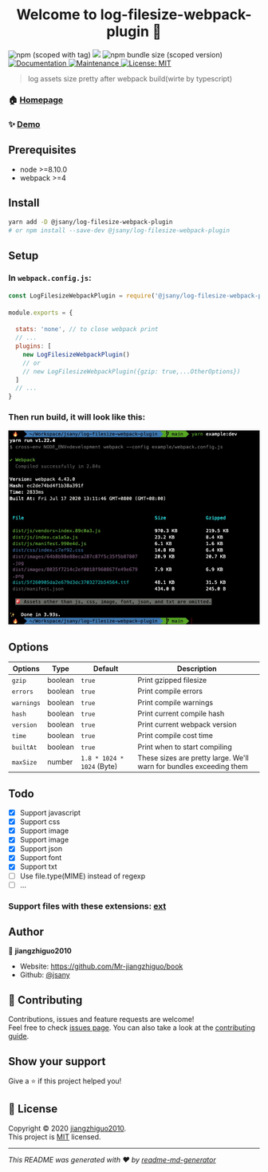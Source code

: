 <h1 align="center">Welcome to log-filesize-webpack-plugin 👋</h1>
<p>
  <img alt="npm (scoped with tag)" src="https://img.shields.io/npm/v/@jsany/log-filesize-webpack-plugin/latest">
  <img src="https://img.shields.io/badge/node-%3E%3D8.10.0-blue.svg" />
  <img alt="npm bundle size (scoped version)" src="https://img.shields.io/bundlephobia/minzip/@jsany/log-filesize-webpack-plugin/latest">
  <a href="https://github.com/jsany/log-filesize-webpack-plugin#readme" target="_blank">
    <img alt="Documentation" src="https://img.shields.io/badge/documentation-yes-brightgreen.svg" />
  </a>
  <a href="https://github.com/jsany/log-filesize-webpack-plugin/graphs/commit-activity" target="_blank">
    <img alt="Maintenance" src="https://img.shields.io/badge/Maintained%3F-yes-green.svg" />
  </a>
  <a href="https://github.com/jsany/log-filesize-webpack-plugin/blob/master/LICENSE" target="_blank">
    <img alt="License: MIT" src="https://img.shields.io/badge/License-MIT-yellow.svg" target="_blank" />
  </a>
</p>

> log assets size pretty after webpack build(wirte by typescript)

### 🏠 [Homepage](https://github.com/jsany/log-filesize-webpack-plugin#readme)

### ✨ [Demo](https://github.com/jsany/log-filesize-webpack-plugin/blob/main/example/webpack.config.js)

## Prerequisites

- node >=8.10.0
- webpack >=4

## Install

```sh
yarn add -D @jsany/log-filesize-webpack-plugin
# or npm install --save-dev @jsany/log-filesize-webpack-plugin
```

## Setup

### In `webpack.config.js`:

```js
const LogFilesizeWebpackPlugin = require('@jsany/log-filesize-webpack-plugin');

module.exports = {

  stats: 'none', // to close webpack print
  // ...
  plugins: [
    new LogFilesizeWebpackPlugin()
    // or
    // new LogFilesizeWebpackPlugin({gzip: true,...OtherOptions})
  ]
  // ...
}
```

### Then run build, it will look like this:

![example](screenshots/example.png)

## Options

| Options    | Type    | Default                    | Description                                                         |
| ---------- | ------- | -------------------------- | ------------------------------------------------------------------- |
| `gzip`     | boolean | `true`                     | Print gzipped filesize                                              |
| `errors`   | boolean | `true`                     | Print compile errors                                                |
| `warnings` | boolean | `true`                     | Print compile warnings                                              |
| `hash`     | boolean | `true`                     | Print current compile hash                                          |
| `version`  | boolean | `true`                     | Print current webpack version                                       |
| `time`     | boolean | `true`                     | Print compile cost time                                             |
| `builtAt`  | boolean | `true`                     | Print when to start compiling                                       |
| `maxSize`  | number  | `1.8 * 1024 * 1024` (Byte) | These sizes are pretty large. We'll warn for bundles exceeding them |

## Todo

- [x] Support javascript
- [x] Support css
- [x] Support image
- [x] Support image
- [x] Support json
- [x] Support font
- [x] Support txt
- [ ] Use file.type(MIME) instead of regexp
- [ ] ...

### Support files with these extensions: [ext](./src/helper/fileType.ts)

## Author

👤 **jiangzhiguo2010**

- Website: <https://github.com/Mr-jiangzhiguo/book>
- Github: [@jsany](https://github.com/jsany)

## 🤝 Contributing

Contributions, issues and feature requests are welcome!<br />Feel free to check [issues page](https://github.com/jsany/log-filesize-webpack-plugin/issues). You can also take a look at the [contributing guide](https://github.com/jsany/log-filesize-webpack-plugin/blob/master/CONTRIBUTING.md).

## Show your support

Give a ⭐️ if this project helped you!

## 📝 License

Copyright © 2020 [jiangzhiguo2010](https://github.com/jsany).<br />
This project is [MIT](https://github.com/jsany/log-filesize-webpack-plugin/blob/master/LICENSE) licensed.

---

_This README was generated with ❤️ by [readme-md-generator](https://github.com/kefranabg/readme-md-generator)_
